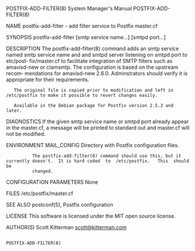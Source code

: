 POSTFIX-ADD-FILTER(8)                                         System Manager's Manual                                        POSTFIX-ADD-FILTER(8)

NAME
       postfix-add-filter - add filter service to Postfix master.cf

SYNOPSIS
       postfix-add-filter [smtp service name...] [smtpd port...]

DESCRIPTION
       The  postfix-add-filter(8)  command  adds an smtp service named smtp service name and and smtpd server listening on smtpd port to etc/post‐
       fix/master.cf to facilitate integration of SMTP filters such as amavisd-new or clamsmtp.  The configuration is based on the upstream recom‐
       mendations for amavisd-new 2.6.0.  Adminstrators should verify it is appropriate for their requirements.

       The original file is copied prior to modification and left in /etc/postfix to make it possible to revert changes easily.

       Available in the Debian package for Postfix version 2.5.3 and later.

DIAGNOSTICS
       If  the given smtp service name or smtpd port already appear in the master.cf, a message will be printed to standard out and master.cf will
       not be modified.

ENVIRONMENT
       MAIL_CONFIG
              Directory with Postfix configuration files.

              The postfix-add-filter(8) command should use this, but it currently doesn't.  It is hard coded  to  /etc/postfix.   This  should  be
              changed.

CONFIGURATION PARAMETERS
       None

FILES
       /etc/postfix/master.cf

SEE ALSO
       postconf(5), Postfix configuration

LICENSE
       This software is licensed under the MIT open source license.

AUTHOR(S)
       Scott Kitterman
       <scott@kitterman.com>

                                                                                                                             POSTFIX-ADD-FILTER(8)
